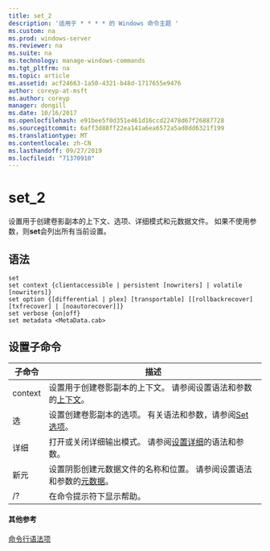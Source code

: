 ```yaml
---
title: set_2
description: '适用于 * * * * 的 Windows 命令主题 '
ms.custom: na
ms.prod: windows-server
ms.reviewer: na
ms.suite: na
ms.technology: manage-windows-commands
ms.tgt_pltfrm: na
ms.topic: article
ms.assetid: acf24663-1a50-4321-b48d-1717655e9476
author: coreyp-at-msft
ms.author: coreyp
manager: dongill
ms.date: 10/16/2017
ms.openlocfilehash: e91bee5f0d351e461d16ccd22478d67f26887728
ms.sourcegitcommit: 6aff3d88ff22ea141a6ea6572a5ad8dd6321f199
ms.translationtype: MT
ms.contentlocale: zh-CN
ms.lasthandoff: 09/27/2019
ms.locfileid: "71370910"
---
```

# <a name="set_2"></a>set_2



设置用于创建卷影副本的上下文、选项、详细模式和元数据文件。 如果不使用参数，则**set**会列出所有当前设置。

## <a name="syntax"></a>语法

```
set
set context {clientaccessible | persistent [nowriters] | volatile [nowriters]}
set option {[differential | plex] [transportable] [[rollbackrecover] [txfrecover] | [noautorecover]]}
set verbose {on|off}
set metadata <MetaData.cab>
```

## <a name="set-sub-commands"></a>设置子命令

|子命令|描述|
|-----------|-----------|
|context|设置用于创建卷影副本的上下文。 请参阅设置语法和参数的[上下文](set-context.md)。|
|选|设置创建卷影副本的选项。 有关语法和参数，请参阅[Set 选项](set-option.md)。|
|详细|打开或关闭详细输出模式。 请参阅[设置详细](set-verbose.md)的语法和参数。|
|新元|设置阴影创建元数据文件的名称和位置。 请参阅设置语法和参数的[元数据](set-metadata.md)。|
|/?|在命令提示符下显示帮助。|

#### <a name="additional-references"></a>其他参考

[命令行语法项](command-line-syntax-key.md)